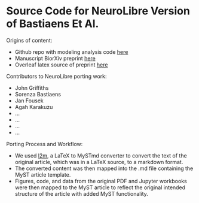# Source Code for NeuroLibre Version of Bastiaens Et Al.

Origins of content:

- Github repo with modeling analysis code [here](https://github.com/GriffithsLab/Bastiaens2024_AlphaModels)
- Manuscript BiorXiv preprint [here](https://github.com/GriffithsLab/Bastiaens2024_AlphaModels)
- Overleaf latex source of preprint [here](https://github.com/GriffithsLab/BastiaensAlphaModels_NeuroLibre)


Contributors to NeuroLibre porting work:

- John Griffiths
- Sorenza Bastiaens
- Jan Fousek
- Agah Karakuzu
- ...
- ...
- ...
- ...


Porting Process and Workflow:

- We used [l2m](https://github.com/agahkarakuzu/l2m.git), a LaTeX to MySTmd converter to convert the text of the original article, which was in a LaTeX source, to a markdown format.
- The converted content was then mapped into the .md file containing the MyST article template.
- Figures, code, and data from the original PDF and Jupyter workbooks were then mapped to the MyST article to reflect the original intended structure of the article with added MyST functionality. 
